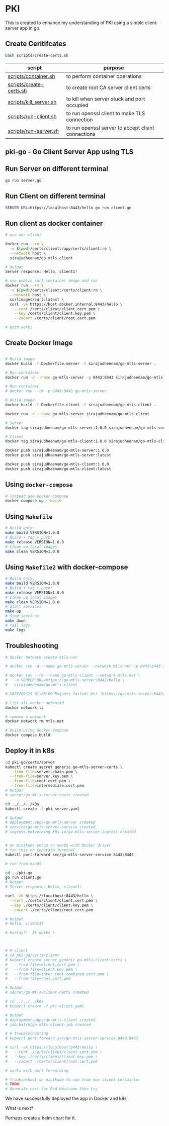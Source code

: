 # PKI

This is created to enhance my understanding of PKI using a simple client-server app in go.

## Create Ceritifcates

```bash
bash scripts/create-certs.sh
```

script | purpose
-------| -------
[scripts/container.sh](scripts/container.sh) | to perform container operations
[scripts/create-certs.sh](scripts/create-certs.sh) | to create root CA server client certs
[scripts/kill_server.sh](scripts/kill_server.sh) | to kill when server stuck and port occupied
[scripts/run-client.sh](scripts/run-client.sh) | to run openssl client to make TLS connection
[scripts/run-server.sh](scripts/run-server.sh) | to run openssl server to accept client connections

## pki-go - Go Client Server App using TLS

## Run Server on different terminal

```bash
go run server.go
```

## Run Client on different terminal

```bash
SERVER_URL=https://localhost:8443/hello go run client.go
```

## Run client as docker container

```bash
# use our client

docker run --rm \
  -v $(pwd)/certs/client:/app/certs/client:ro \
  --network host \
  sirajudheenam/go-mtls-client

# Output 
Server response: Hello, client1!

# use public curl container image and run
docker run --rm \
  -v $(pwd)/certs/client:/certs/client:ro \
  --network host \
  curlimages/curl:latest \
  curl -vk https://host.docker.internal:8443/hello \
    --cert /certs/client/client.cert.pem \
    --key /certs/client/client.key.pem \
    --cacert /certs/client/root.cert.pem

# both works

```

## Create Docker Image

```bash

# Build image
docker build -f Dockerfile.server -t sirajudheenam/go-mtls-server .

# Run container
docker run -d --name go-mtls-server -p 8443:8443 sirajudheenam/go-mtls-server

# Run container
# docker run --rm -p 8443:8443 go-mtls-server 

# Build image
docker build -f Dockerfile.client -t sirajudheenam/go-mtls-client .

docker run -d --name go-mtls-server sirajudheenam/go-mtls-client

# Server
docker tag sirajudheenam/go-mtls-server:1.0.0 sirajudheenam/go-mtls-server:latest

# Client
docker tag sirajudheenam/go-mtls-client:1.0.0 sirajudheenam/go-mtls-client:latest

docker push sirajudheenam/go-mtls-server:1.0.0
docker push sirajudheenam/go-mtls-server:latest

docker push sirajudheenam/go-mtls-client:1.0.0
docker push sirajudheenam/go-mtls-client:latest

```

## Using `docker-compose`

```bash
# Instead use docker-compose
docker-compose up --build
```

## Using `Makefile`

```bash
# Build only:
make build VERSION=1.0.0
# Build + tag + push:
make release VERSION=1.0.0
# Clean up local images
make clean VERSION=1.0.0
```

## Using `Makefile2` with docker-compose

```bash
# Build only:
make build VERSION=1.0.0
# Build + tag + push:
make release VERSION=1.0.0
# Clean up local images
make clean VERSION=1.0.0
# Start services
make up
# Stop services
make down
# Tail logs
make logs

```

## Troubleshooting

```bash
# docker network create mtls-net

# docker run -d --name go-mtls-server --network mtls-net -p 8443:8443 sirajudheenam/go-mtls-server

# docker run --rm --name go-mtls-client --network mtls-net \
#   -e SERVER_URL=https://go-mtls-server:8443/hello \
#   sirajudheenam/go-mtls-client

# 2025/09/11 01:08:09 Request failed: Get "https://go-mtls-server:8443/hello": tls: failed to verify certificate: x509: certificate is valid for localhost, not go-mtls-server

# list all docker networkd
docker network ls

# remove a network
docker network rm mtls-net

# build using docker-compose
docker compose build
```

## Deploy it in k8s

```bash
cd pki-go/certs/server
kubectl create secret generic go-mtls-server-certs \
  --from-file=server.chain.pem \
  --from-file=server.key.pem \
  --from-file=root.cert.pem \
  --from-file=intermediate.cert.pem
# Output
# secret/go-mtls-server-certs created

cd ../../../k8s
kubectl create -f pki-server.yaml

# Output
# deployment.apps/go-mtls-server created
# service/go-mtls-server-service created
# ingress.networking.k8s.io/go-mtls-server-ingress created


# on minikube setup on macOS with Docker driver
# run this on separate terminal
kubectl port-forward svc/go-mtls-server-service 8443:8443

# run from macOS

cd ../pki-go
go run client.go
# Output
# Server response: Hello, client1!

curl -vk https://localhost:8443/hello \
  --cert ./certs/client/client.cert.pem \
  --key ./certs/client/client.key.pem \
  --cacert ./certs/client/root.cert.pem

# Output 
# Hello, client1!

# Hurray!!  It works !



# # client
# cd pki-go/certs/client
# kubectl create secret generic go-mtls-client-certs \
#   --from-file=client.cert.pem \
#   --from-file=client.key.pem \
#   --from-file=inter-root-combined.cert.pem \
#   --from-file=root.cert.pem

# Output
# secret/go-mtls-client-certs created

# cd ../../../k8s
# kubectl create -f pki-client.yaml

# Output
# deployment.apps/go-mtls-client created
# job.batch/go-mtls-client-job created

# # troubleshooting
# kubectl port-forward svc/go-mtls-server-service 8443:8443

# curl -vk https://localhost:8443/hello \
#   --cert ./certs/client/client.cert.pem \
#   --key ./certs/client/client.key.pem \
#   --cacert ./certs/client/root.cert.pem

# works with port forwarding 

# Troubleshoot on minikube to run from our client containter
# TODO: 
# Generate cert for Pod Hostname then try

```

We have successfully deployed the app in Docker and k8s

What is next?

Perhaps create a helm chart for it.